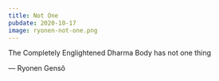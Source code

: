 ```yaml
---
title: Not One
pubdate: 2020-10-17
image: ryonen-not-one.png
---
```


<div class="center">

The Completely Englightened Dharma Body has not one thing

— Ryonen Gensô

</div>
